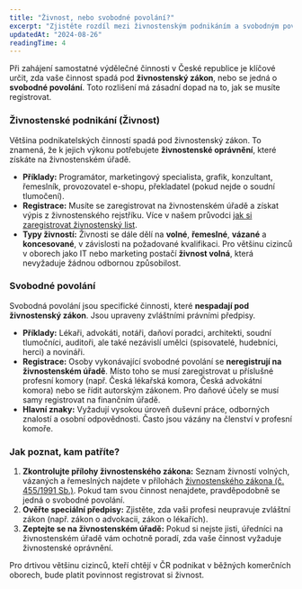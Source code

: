 ```yaml
---
title: "Živnost, nebo svobodné povolání?"
excerpt: "Zjistěte rozdíl mezi živnostenským podnikáním a svobodným povoláním a co to znamená pro vaši registraci."
updatedAt: "2024-08-26"
readingTime: 4
---
```


Při zahájení samostatné výdělečné činnosti v České republice je klíčové určit, zda vaše činnost spadá pod **živnostenský zákon**, nebo se jedná o **svobodné povolání**. Toto rozlišení má zásadní dopad na to, jak se musíte registrovat.

### Živnostenské podnikání (Živnost)

Většina podnikatelských činností spadá pod živnostenský zákon. To znamená, že k jejich výkonu potřebujete **živnostenské oprávnění**, které získáte na živnostenském úřadě.

*   **Příklady:** Programátor, marketingový specialista, grafik, konzultant, řemeslník, provozovatel e-shopu, překladatel (pokud nejde o soudní tlumočení).
*   **Registrace:** Musíte se zaregistrovat na živnostenském úřadě a získat výpis z živnostenského rejstříku. Více v našem průvodci [jak si zaregistrovat živnostenský list](/guides/starting-a-business/how-to-register-a-trade-license).
*   **Typy živností:** Živnosti se dále dělí na **volné**, **řemeslné**, **vázané** a **koncesované**, v závislosti na požadované kvalifikaci. Pro většinu cizinců v oborech jako IT nebo marketing postačí **živnost volná**, která nevyžaduje žádnou odbornou způsobilost.

### Svobodné povolání

Svobodná povolání jsou specifické činnosti, které **nespadají pod živnostenský zákon**. Jsou upraveny zvláštními právními předpisy.

*   **Příklady:** Lékaři, advokáti, notáři, daňoví poradci, architekti, soudní tlumočníci, auditoři, ale také nezávislí umělci (spisovatelé, hudebníci, herci) a novináři.
*   **Registrace:** Osoby vykonávající svobodné povolání se **neregistrují na živnostenském úřadě**. Místo toho se musí zaregistrovat u příslušné profesní komory (např. Česká lékařská komora, Česká advokátní komora) nebo se řídit autorským zákonem. Pro daňové účely se musí samy registrovat na finančním úřadě.
*   **Hlavní znaky:** Vyžadují vysokou úroveň duševní práce, odborných znalostí a osobní odpovědnosti. Často jsou vázány na členství v profesní komoře.

### Jak poznat, kam patříte?

1.  **Zkontrolujte přílohy živnostenského zákona:** Seznam živností volných, vázaných a řemeslných najdete v přílohách [živnostenského zákona (č. 455/1991 Sb.)](https://www.zakonyprolidi.cz/cs/1991-455). Pokud tam svou činnost nenajdete, pravděpodobně se jedná o svobodné povolání.
2.  **Ověřte speciální předpisy:** Zjistěte, zda vaši profesi neupravuje zvláštní zákon (např. zákon o advokacii, zákon o lékařích).
3.  **Zeptejte se na živnostenském úřadě:** Pokud si nejste jisti, úředníci na živnostenském úřadě vám ochotně poradí, zda vaše činnost vyžaduje živnostenské oprávnění.

Pro drtivou většinu cizinců, kteří chtějí v ČR podnikat v běžných komerčních oborech, bude platit povinnost registrovat si živnost.